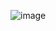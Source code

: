 ![image](https://user-images.githubusercontent.com/73019590/133238316-22bfa1d1-0c88-4eda-a2f7-9c1c9ee248be.png)
